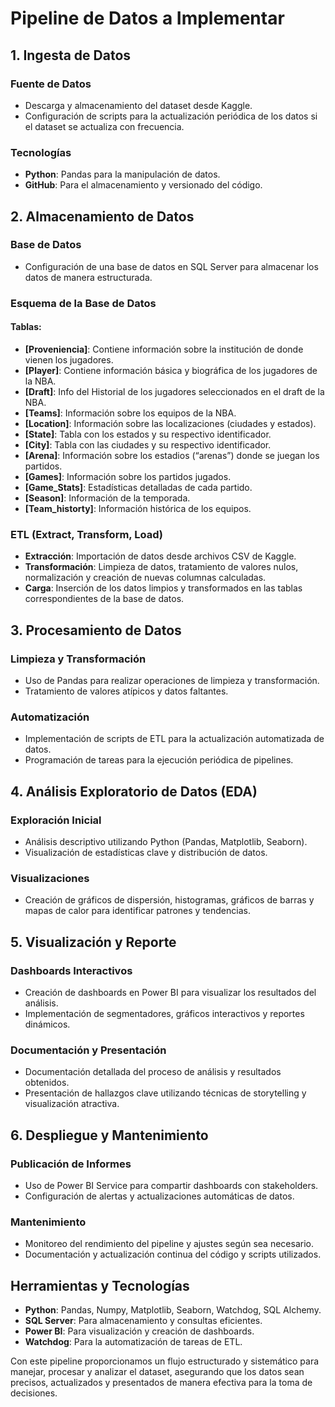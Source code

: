 # Pipeline de Datos a Implementar

## 1. Ingesta de Datos

### Fuente de Datos
- Descarga y almacenamiento del dataset desde Kaggle.
- Configuración de scripts para la actualización periódica de los datos si el dataset se actualiza con frecuencia.

### Tecnologías
- **Python**: Pandas para la manipulación de datos.
- **GitHub**: Para el almacenamiento y versionado del código.

## 2. Almacenamiento de Datos

### Base de Datos
- Configuración de una base de datos en SQL Server para almacenar los datos de manera estructurada.

### Esquema de la Base de Datos

#### Tablas:
- **[Proveniencia]**: Contiene información sobre la institución de donde vienen los jugadores.
- **[Player]**: Contiene información básica y biográfica de los jugadores de la NBA.
- **[Draft]**: Info del Historial de los jugadores seleccionados en el draft de la NBA.
- **[Teams]**: Información sobre los equipos de la NBA.
- **[Location]**: Información sobre las localizaciones (ciudades y estados).
- **[State]**: Tabla con los estados y su respectivo identificador.
- **[City]**: Tabla con las ciudades y su respectivo identificador.
- **[Arena]**: Información sobre los estadios (“arenas”) donde se juegan los partidos.
- **[Games]**: Información sobre los partidos jugados.
- **[Game_Stats]**: Estadísticas detalladas de cada partido.
- **[Season]**: Información de la temporada.
- **[Team_historty]**: Información histórica de los equipos.

### ETL (Extract, Transform, Load)
- **Extracción**: Importación de datos desde archivos CSV de Kaggle.
- **Transformación**: Limpieza de datos, tratamiento de valores nulos, normalización y creación de nuevas columnas calculadas.
- **Carga**: Inserción de los datos limpios y transformados en las tablas correspondientes de la base de datos.

## 3. Procesamiento de Datos

### Limpieza y Transformación
- Uso de Pandas para realizar operaciones de limpieza y transformación.
- Tratamiento de valores atípicos y datos faltantes.

### Automatización
- Implementación de scripts de ETL para la actualización automatizada de datos.
- Programación de tareas para la ejecución periódica de pipelines.

## 4. Análisis Exploratorio de Datos (EDA)

### Exploración Inicial
- Análisis descriptivo utilizando Python (Pandas, Matplotlib, Seaborn).
- Visualización de estadísticas clave y distribución de datos.

### Visualizaciones
- Creación de gráficos de dispersión, histogramas, gráficos de barras y mapas de calor para identificar patrones y tendencias.

## 5. Visualización y Reporte

### Dashboards Interactivos
- Creación de dashboards en Power BI para visualizar los resultados del análisis.
- Implementación de segmentadores, gráficos interactivos y reportes dinámicos.

### Documentación y Presentación
- Documentación detallada del proceso de análisis y resultados obtenidos.
- Presentación de hallazgos clave utilizando técnicas de storytelling y visualización atractiva.

## 6. Despliegue y Mantenimiento

### Publicación de Informes
- Uso de Power BI Service para compartir dashboards con stakeholders.
- Configuración de alertas y actualizaciones automáticas de datos.

### Mantenimiento
- Monitoreo del rendimiento del pipeline y ajustes según sea necesario.
- Documentación y actualización continua del código y scripts utilizados.

## Herramientas y Tecnologías 
- **Python**: Pandas, Numpy, Matplotlib, Seaborn, Watchdog, SQL Alchemy.
- **SQL Server**: Para almacenamiento y consultas eficientes.
- **Power BI**: Para visualización y creación de dashboards.
- **Watchdog**: Para la automatización de tareas de ETL.

Con este pipeline proporcionamos un flujo estructurado y sistemático para manejar, procesar y analizar el dataset,
asegurando que los datos sean precisos, actualizados y presentados de manera efectiva para la toma de decisiones.
